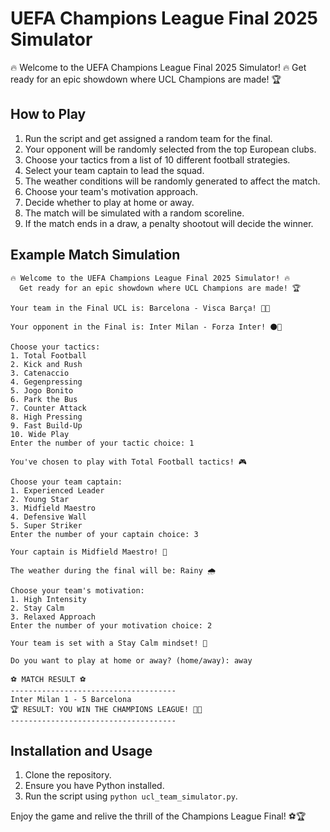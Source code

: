 # UEFA Champions League Final 2025 Simulator

🔥 Welcome to the UEFA Champions League Final 2025 Simulator! 🔥
   Get ready for an epic showdown where UCL Champions are made! 🏆

## How to Play
1. Run the script and get assigned a random team for the final.
2. Your opponent will be randomly selected from the top European clubs.
3. Choose your tactics from a list of 10 different football strategies.
4. Select your team captain to lead the squad.
5. The weather conditions will be randomly generated to affect the match.
6. Choose your team's motivation approach.
7. Decide whether to play at home or away.
8. The match will be simulated with a random scoreline.
9. If the match ends in a draw, a penalty shootout will decide the winner.

## Example Match Simulation
```
🔥 Welcome to the UEFA Champions League Final 2025 Simulator! 🔥
  Get ready for an epic showdown where UCL Champions are made! 🏆

Your team in the Final UCL is: Barcelona - Visca Barça! 🔵🔴

Your opponent in the Final is: Inter Milan - Forza Inter! ⚫🔵

Choose your tactics:
1. Total Football
2. Kick and Rush
3. Catenaccio
4. Gegenpressing
5. Jogo Bonito
6. Park the Bus
7. Counter Attack
8. High Pressing
9. Fast Build-Up
10. Wide Play
Enter the number of your tactic choice: 1

You've chosen to play with Total Football tactics! 🎮

Choose your team captain:
1. Experienced Leader
2. Young Star
3. Midfield Maestro
4. Defensive Wall
5. Super Striker
Enter the number of your captain choice: 3

Your captain is Midfield Maestro! 🏅

The weather during the final will be: Rainy 🌧️

Choose your team's motivation:
1. High Intensity
2. Stay Calm
3. Relaxed Approach
Enter the number of your motivation choice: 2

Your team is set with a Stay Calm mindset! 💪

Do you want to play at home or away? (home/away): away

⚽ MATCH RESULT ⚽
-------------------------------------
Inter Milan 1 - 5 Barcelona
🏆 RESULT: YOU WIN THE CHAMPIONS LEAGUE! 🎉🥇
-------------------------------------
```

## Installation and Usage
1. Clone the repository.
2. Ensure you have Python installed.
3. Run the script using `python ucl_team_simulator.py`.

Enjoy the game and relive the thrill of the Champions League Final! ⚽🏆
